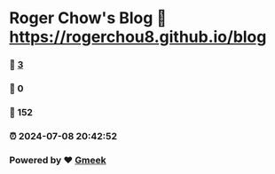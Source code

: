 # Roger Chow's Blog :link: https://rogerchou8.github.io/blog 
### :page_facing_up: [3](https://rogerchou8.github.io/blog/tag.html) 
### :speech_balloon: 0 
### :hibiscus: 152 
### :alarm_clock: 2024-07-08 20:42:52 
### Powered by :heart: [Gmeek](https://github.com/Meekdai/Gmeek)

